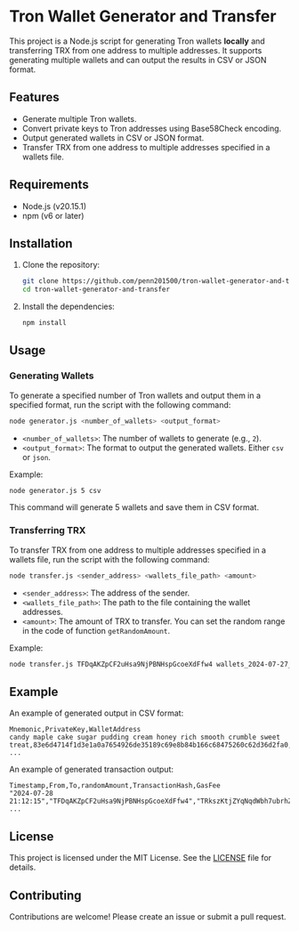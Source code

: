 
# Tron Wallet Generator and Transfer

This project is a Node.js script for generating Tron wallets **locally** and transferring TRX from one address to multiple addresses. It supports generating multiple wallets and can output the results in CSV or JSON format.

## Features

- Generate multiple Tron wallets.
- Convert private keys to Tron addresses using Base58Check encoding.
- Output generated wallets in CSV or JSON format.
- Transfer TRX from one address to multiple addresses specified in a wallets file.

## Requirements

- Node.js (v20.15.1)
- npm (v6 or later)

## Installation

1. Clone the repository:

   ```bash
   git clone https://github.com/penn201500/tron-wallet-generator-and-transfer
   cd tron-wallet-generator-and-transfer
   ```

2. Install the dependencies:

   ```bash
   npm install
   ```

## Usage

### Generating Wallets

To generate a specified number of Tron wallets and output them in a specified format, run the script with the following command:

```bash
node generator.js <number_of_wallets> <output_format>
```

- `<number_of_wallets>`: The number of wallets to generate (e.g., `2`).
- `<output_format>`: The format to output the generated wallets. Either `csv` or `json`.

Example:

```bash
node generator.js 5 csv
```

This command will generate 5 wallets and save them in CSV format.

### Transferring TRX

To transfer TRX from one address to multiple addresses specified in a wallets file, run the script with the following command:

```bash
node transfer.js <sender_address> <wallets_file_path> <amount>
```

- `<sender_address>`: The address of the sender.
- `<wallets_file_path>`: The path to the file containing the wallet addresses.
- `<amount>`: The amount of TRX to transfer. You can set the random range in the code of function `getRandomAmount`.

Example:

```bash
node transfer.js TFDqAKZpCF2uHsa9NjPBNHspGcoeXdFfw4 wallets_2024-07-27_16-18-11.csv 1
```

## Example

An example of generated output in CSV format:

```csv
Mnemonic,PrivateKey,WalletAddress
candy maple cake sugar pudding cream honey rich smooth crumble sweet treat,83e6d4714f1d3e1a0a7654926de35189c69e8b84b166c68475260c62d36d2fa0,TTj9kD5cFnb5YP1ySVPZqgr5pRtEXuB6cD
...

```

An example of generated transaction output:

```csv
Timestamp,From,To,randomAmount,TransactionHash,GasFee
"2024-07-28 21:12:15","TFDqAKZpCF2uHsa9NjPBNHspGcoeXdFfw4","TRkszKtjZYqNqdWbh7ubrhZwhmpfTfw3v9","0.94","ef1aff613c17b483777f194cd312f0f061a84c567eecb48c5cb2c5ce4c9a1bdd","1.1"
...
```

## License

This project is licensed under the MIT License. See the [LICENSE](LICENSE) file for details.

## Contributing

Contributions are welcome! Please create an issue or submit a pull request.
